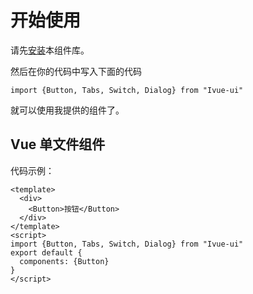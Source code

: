 # 开始使用
请先[安装](#/doc/install)本组件库。

然后在你的代码中写入下面的代码

```
import {Button, Tabs, Switch, Dialog} from "Ivue-ui"
```

就可以使用我提供的组件了。

## Vue 单文件组件

代码示例：
```
<template>
  <div>
    <Button>按钮</Button>
  </div>
</template>
<script>
import {Button, Tabs, Switch, Dialog} from "Ivue-ui"
export default {
  components: {Button}
}
</script>
```
